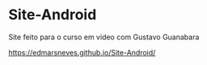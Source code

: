 # Site-Android
 Site feito para o curso em video com Gustavo Guanabara

https://edmarsneves.github.io/Site-Android/
